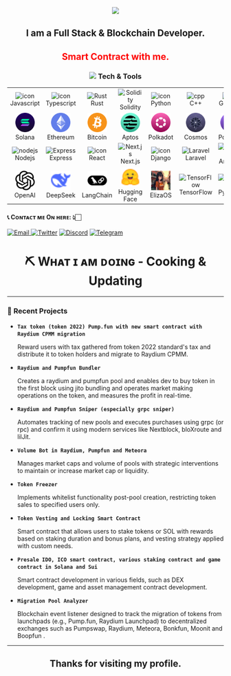 <div align="center">
  <img src="https://readme-typing-svg.herokuapp.com/?font=Righteous&size=35&center=true&vCenter=true&width=500&height=70&duration=4000&lines=Hi+There!+🤝;I'm+KeiDark!💖;Welcome+to+My+GitHub+Profile!;👀+Follow+me+via+Git+👪;" />
</div>
<h2 align="center">
  I am a Full Stack & Blockchain Developer.
</h2>
<h2 align="center" style="color:red;">
Smart Contract with me.
</h2>
  
<h3 align="center"><img src="https://github.com/naruhitokaide/naruhitokaide/blob/main/code.gif" height="20"/> Tech & Tools</h3>

<table align="center">
<!-- skill -->
  <tr>
    <td align="center" width="90">
      <img src="https://techstack-generator.vercel.app/js-icon.svg" alt="icon" width="55" height="55" />
      <br>Javascript
    </td>
    <td align="center" width="90">
      <img src="https://techstack-generator.vercel.app/ts-icon.svg" alt="icon" width="55" height="55" />
      <br>Typescript
    </td>
    <td align="center" width="90">
      <img src="https://skillicons.dev/icons?i=rust" width="45" height="45" alt="Rust" />
      <br>Rust
    </td>
     <td align="center" width="90">
      <img src="https://skillicons.dev/icons?i=solidity" width="45" height="45" alt="Solidity" />
      <br>Solidity
    </td>
    <td align="center" width="90">
      <img src="https://techstack-generator.vercel.app/python-icon.svg" alt="icon" width="55" height="55" />
      <br>Python
    </td>
    <td align="center" width="90">
      <img src="https://skillicons.dev/icons?i=cpp" width="45" height="45" alt="cpp" />
      <br>C++
    </td>
    <td align="center" width="90">
      <img src="https://skillicons.dev/icons?i=go" width="45" height="45" alt="Go" />
      <br>GoLang
    </td>
    <td align="center" width="90">
      <img src="https://skillicons.dev/icons?i=php" width="45" height="45" alt="php" />
      <br>PHP
    </td>
    <td align="center" width="90">
      <img src="https://skillicons.dev/icons?i=ruby" width="45" height="45" alt="Ruby" />
      <br>Ruby
    </td>
    <td align="center" width="90">
      <img src="https://skillicons.dev/icons?i=java" width="45" height="45" alt="java" />
      <br>java
    </td>
  </tr>
  <!-- network -->
<tr>
  <td align="center" width="90">
    <img src="./icons/solana.png" height="45" >
    <br>Solana
  </td>
  <td align="center" width="90">
    <img src="./icons/ethereum.png" height="45" >
    <br>Ethereum
  </td>
  <td align="center" width="90">
    <img src="./icons/Bitcoin.svg" height="45" >
    <br>Bitcoin
  </td>
  <td align="center" width="90">
    <img src="./icons/aptos1.png" height="45" >
    <br>Aptos
  </td>
  <td align="center" width="90">
    <img src="./icons/polkadot1.png" height="45" >
    <br>Polkadot
  </td>
  <td align="center" width="90">
    <img src="./icons/cosmos.png" height="45" >
    <br>Cosmos
  </td>
  <td align="center" width="90">
    <img src="./icons/polygon1.png" height="45" >
    <br>Polygon
  </td>
  <td align="center" width="90">
    <img src="./icons/ton.png" height="45" >
    <br>Ton
  </td>
  <td align="center" width="90">
    <img src="./icons/trx.png" height="45" >
    <br>Tron
  </td>
  <td align="center" width="90">
    <img src="./icons/sui.png" height="45" >
    <br>Sui
  </td>
</tr>
<tr>
    <td align="center" width="90">
      <img src="https://skillicons.dev/icons?i=nodejs" width="45" height="45" alt="nodejs" />
      <br>Nodejs
    </td>
    <td align="center" width="90">
      <img src="https://skillicons.dev/icons?i=express" width="45" height="45" alt="Express" />
      <br>Express
    </td>
    <td align="center" width="90">
      <img src="https://techstack-generator.vercel.app/react-icon.svg" alt="icon" width="55" height="55" />
      <br>React
    </td>
    <td align="center" width="90">
      <img src="https://skillicons.dev/icons?i=nextjs" width="45" height="45" alt="Next.js" />
      <br>Next.js
    </td>
    <td align="center" width="90">
      <img src="https://techstack-generator.vercel.app/django-icon.svg" alt="icon" width="55" height="55" />
      <br>Django
    </td>
    <td align="center" width="90">
      <img src="https://skillicons.dev/icons?i=laravel" width="45" height="45" alt="Laravel" />
      <br>Laravel
    </td>
    <td align="center" width="90">
      <img src="https://skillicons.dev/icons?i=angular" width="45" height="45" alt="Angular" />
      <br>Angular
    </td>
    <td align="center" width="90">
      <img src="https://skillicons.dev/icons?i=postgres" width="45" height="45" alt="PostgreSQL" />
      <br>PostgreSQL
    </td>
    <td align="center" width="90">
      <img src="https://skillicons.dev/icons?i=mongodb" width="45" height="45" alt="MongoDB" />
      <br>MongoDB
    </td>
    <td align="center" width="90">
      <img src="https://skillicons.dev/icons?i=mysql" width="45" height="45" alt="MySQL" />
      <br>MySQL
    </td>
  </tr>
<!-- common -->
  <tr>
    <td align="center" width="90">
      <img src="./icons/openai.png" width="45" height="45" alt="binance" />
      <br>OpenAI
    </td>
    <td align="center" width="90">
      <img src="./icons/deepseek.svg" width="45" height="45" alt="DeepSeek" />
      <br>DeepSeek
    </td>
    <td align="center" width="90">
      <img src="./icons/Langchain.svg" width="45" height="45" alt="LangChain" />
      <br>LangChain
    </td>
    <td align="center" width="90">
      <img src="./icons/huggingface.svg" width="45" height="45" alt="HuggingFace" />
      <br>Hugging Face
    </td>
    <td align="center" width="90">
      <img src="./icons/eliza.jpg" width="45" height="45" alt="Eliza" />
      <br>ElizaOS
    </td>
    <td align="center" width="90">
      <img src="https://skillicons.dev/icons?i=tensorflow" width="45" height="45" alt="TensorFlow" />
      <br>TensorFlow
    </td>
    <td align="center" width="90">
      <img src="https://skillicons.dev/icons?i=pytorch" alt="PyTorch" width="55" height="55" />
      <br>PyTorch
    </td>
    <td align="center" width="90">
      <img src="./icons/ollama.svg" width="45" height="45" alt="Ollama" />
      <br>Ollama
    </td>
    <td align="center" width="90">
      <img src="https://skillicons.dev/icons?i=fastapi" width="45" height="45" alt="FastAPI" />
      <br>FastAPI
    </td>
    <td align="center" width="90">
      <img src="./icons/vapi.png" width="45" alt="VApi" />
      <br>VApi
    </td>
  </tr>
  
</table>

<h4> 📞 Cᴏɴᴛᴀᴄᴛ ᴍᴇ Oɴ ʜᴇʀᴇ: 👆🏻 </h4>

<div style={{display : flex ; justify-content : space-evenly}}> 
    <a href="keidev60@gmail.com" target="_blank">
        <img alt="Email"
        src="https://img.shields.io/badge/Email-00599c?style=for-the-badge&logo=gmail&logoColor=white"/>
    </a>
     <a href="https://x.com/kei_4650" target="_blank"><img alt="Twitter"
        src="https://img.shields.io/badge/Twitter-000000?style=for-the-badge&logo=x&logoColor=white"/></a>
     <a href="https://discord.com/channels/@me" target="_blank"><img alt="Discord"
        src="https://img.shields.io/badge/Discord-7289DA?style=for-the-badge&logo=discord&logoColor=white"/></a> 
    <a href="https://t.me/keidev111" target="_blank">
      <img alt="Telegram"
        src="https://img.shields.io/badge/Telegram-26A5E4?style=for-the-badge&logo=telegram&logoColor=white"/>
    </a>
</div>


<h1 style="text-align : center"> ⛏ Wʜᴀᴛ ɪ ᴀᴍ ᴅᴏɪɴɢ - Cooking & Updating </h1>

---

### 🚀 **Recent Projects**

- **`Tax token (token 2022) Pump.fun with new smart contract with Raydium CPMM migration`**

  Reward users with tax gathered from token 2022 standard's tax and distribute it to token holders and migrate to Raydium CPMM.

- **`Raydium and Pumpfun Bundler`**

  Creates a raydium and pumpfun pool and enables dev to buy token in the first block using jito bundling and operates market making operations on the token, and measures the profit in real-time.

- **`Raydium and Pumpfun Sniper (especially grpc sniper)`**

  Automates tracking of new pools and executes purchases using grpc (or rpc) and confirm it using modern services like Nextblock, bloXroute and lilJit.

- **`Volume Bot in Raydium, Pumpfun and Meteora`**

  Manages market caps and volume of pools with strategic interventions to maintain or increase market cap or liquidity.

- **`Token Freezer`**

  Implements whitelist functionality post-pool creation, restricting token sales to specified users only.

- **`Token Vesting and Locking Smart Contract`**

  Smart contract that allows users to stake tokens or SOL with rewards based on staking duration and bonus plans, and vesting strategy applied with custom needs.

- **`Presale IDO, ICO smart contract, various staking contract and game contract in Solana and Sui`**

  Smart contract development in various fields, such as DEX development, game and asset management contract development.

- **`Migration Pool Analyzer`**

  Blockchain event listener designed to track the migration of tokens from launchpads (e.g., Pump.fun, Raydium Launchpad) to decentralized exchanges such as Pumpswap, Raydium, Meteora, Bonkfun, Moonit and Boopfun .

---


<h2 align="center"> Thanks for visiting my profile. </h2>
